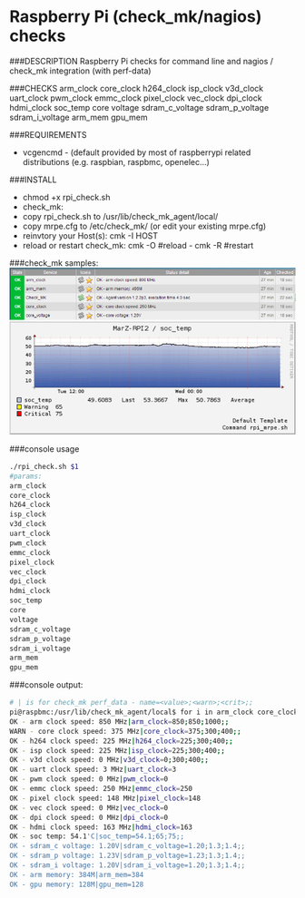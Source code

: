 Raspberry Pi (check_mk/nagios) checks
=====================
###DESCRIPTION
Raspberry Pi checks for command line and nagios / check_mk integration (with perf-data)

###CHECKS
arm_clock core_clock h264_clock isp_clock v3d_clock uart_clock pwm_clock emmc_clock pixel_clock vec_clock dpi_clock hdmi_clock soc_temp core voltage sdram_c_voltage sdram_p_voltage sdram_i_voltage arm_mem gpu_mem

###REQUIREMENTS
* vcgencmd - (default provided by most of raspberrypi related distributions (e.g. raspbian, raspbmc, openelec...)

###INSTALL
- chmod +x rpi_check.sh
- check_mk:
- copy rpi_check.sh to /usr/lib/check_mk_agent/local/
- copy mrpe.cfg to /etc/check_mk/ (or edit your existing mrpe.cfg)  
- reinvtory your Host(s): cmk -I HOST
- reload or restart check_mk: cmk -O #reload - cmk -R #restart

###check_mk samples:
![ScreenShot](/check_mk/screenshots/cmk_rpi_overview.png)
![ScreenShot](/check_mk/screenshots/cmk_rpi_tmp.png)

###console usage
```bash
./rpi_check.sh $1
#params:
arm_clock
core_clock
h264_clock
isp_clock
v3d_clock
uart_clock
pwm_clock
emmc_clock
pixel_clock
vec_clock
dpi_clock
hdmi_clock
soc_temp
core
voltage
sdram_c_voltage
sdram_p_voltage
sdram_i_voltage
arm_mem
gpu_mem
```` 
###console output:
```bash
# | is for check_mk perf_data - name=<value>;<warn>;<crit>;;
pi@raspbmc:/usr/lib/check_mk_agent/local$ for i in arm_clock core_clock h264_clock isp_clock v3d_clock uart_clock pwm_clock emmc_clock pixel_clock vec_clock dpi_clock hdmi_clock soc_temp core voltage sdram_c_voltage sdram_p_voltage sdram_i_voltage arm_mem gpu_mem; do ./rpi_check.sh $i; done
OK - arm clock speed: 850 MHz|arm_clock=850;850;1000;;
WARN - core clock speed: 375 MHz|core_clock=375;300;400;;
OK - h264 clock speed: 225 MHz|h264_clock=225;300;400;;
OK - isp clock speed: 225 MHz|isp_clock=225;300;400;;
OK - v3d clock speed: 0 MHz|v3d_clock=0;300;400;;
OK - uart clock speed: 3 MHz|uart_clock=3
OK - pwm clock speed: 0 MHz|pwm_clock=0
OK - emmc clock speed: 250 MHz|emmc_clock=250
OK - pixel clock speed: 148 MHz|pixel_clock=148
OK - vec clock speed: 0 MHz|vec_clock=0
OK - dpi clock speed: 0 MHz|dpi_clock=0
OK - hdmi clock speed: 163 MHz|hdmi_clock=163
OK - soc temp: 54.1'C|soc_temp=54.1;65;75;;
OK - sdram_c voltage: 1.20V|sdram_c_voltage=1.20;1.3;1.4;;
OK - sdram_p voltage: 1.23V|sdram_p_voltage=1.23;1.3;1.4;;
OK - sdram_i voltage: 1.20V|sdram_i_voltage=1.20;1.3;1.4;;
OK - arm memory: 384M|arm_mem=384
OK - gpu memory: 128M|gpu_mem=128
```
